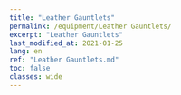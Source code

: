 ```yaml
---
title: "Leather Gauntlets"
permalink: /equipment/Leather Gauntlets/
excerpt: "Leather Gauntlets"
last_modified_at: 2021-01-25
lang: en
ref: "Leather Gauntlets.md"
toc: false
classes: wide
---
```


